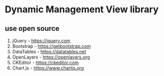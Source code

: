 # Dynamic Management View library

## use open source

1. jQuery - https://jquery.com
1. Bootstrap - https://getbootstrap.com
1. DataTables - https://datatables.net
1. OpenLayers - https://openlayers.org
1. CKEditor - https://ckeditor.com
1. Chart.js - https://www.chartjs.org